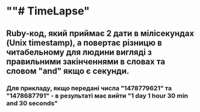 ""# TimeLapse"
==============
<h2>Ruby-код, який приймає 2 дати в мілісекундах (Unix timestamp), а повертає різницю в читабельному для людини вигляді з правильними закінченнями в словах та словом "and" якщо є секунди.</h2>
<h3>Для прикладу, якщо передані числа "1478779621" та "1478687791" - в результаті має вийти "1 day 1 hour 30 min and 30 seconds"</h3>

